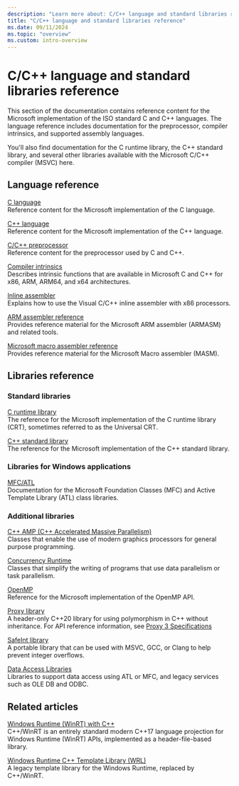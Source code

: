 ```yaml
---
description: "Learn more about: C/C++ language and standard libraries reference"
title: "C/C++ language and standard libraries reference"
ms.date: 09/11/2024
ms.topic: "overview"
ms.custom: intro-overview
---
```

# C/C++ language and standard libraries reference

This section of the documentation contains reference content for the Microsoft implementation of the ISO standard C and C++ languages. The language reference includes documentation for the preprocessor, compiler intrinsics, and supported assembly languages.

You'll also find documentation for the C runtime library, the C++ standard library, and several other libraries available with the Microsoft C/C++ compiler (MSVC) here.

## Language reference

[C language](../c-language/c-language-reference.md)\
Reference content for the Microsoft implementation of the C language.

[C++ language](../cpp/cpp-language-reference.md)\
Reference content for the Microsoft implementation of the C++ language.

[C/C++ preprocessor](../preprocessor/c-cpp-preprocessor-reference.md)\
Reference content for the preprocessor used by C and C++.

[Compiler intrinsics](../intrinsics/compiler-intrinsics.md)\
Describes intrinsic functions that are available in Microsoft C and C++ for x86, ARM, ARM64, and x64 architectures.

[Inline assembler](../assembler/inline/inline-assembler.md)\
Explains how to use the Visual C/C++ inline assembler with x86 processors.

[ARM assembler reference](../assembler/arm/arm-assembler-reference.md)\
Provides reference material for the Microsoft ARM assembler (ARMASM) and related tools.

[Microsoft macro assembler reference](../assembler/masm/microsoft-macro-assembler-reference.md)\
Provides reference material for the Microsoft Macro assembler (MASM).

## Libraries reference

### Standard libraries

[C runtime library](../c-runtime-library/c-run-time-library-reference.md)\
The reference for the Microsoft implementation of the C runtime library (CRT), sometimes referred to as the Universal CRT.

[C++ standard library](../standard-library/cpp-standard-library-reference.md)\
The reference for the Microsoft implementation of the C++ standard library.

### Libraries for Windows applications

[MFC/ATL](../mfc/mfc-and-atl.md)\
Documentation for the Microsoft Foundation Classes (MFC) and Active Template Library (ATL) class libraries.

### Additional libraries

[C++ AMP (C++ Accelerated Massive Parallelism)](../parallel/amp/cpp-amp-cpp-accelerated-massive-parallelism.md)\
Classes that enable the use of modern graphics processors for general purpose programming.

[Concurrency Runtime](../parallel/concrt/concurrency-runtime.md)\
Classes that simplify the writing of programs that use data parallelism or task parallelism.

[OpenMP](../parallel/openmp/openmp-in-visual-cpp.md)\
Reference for the Microsoft implementation of the OpenMP API.

[Proxy library](https://github.com/microsoft/proxy)\
A header-only C++20 library for using polymorphism in C++ without inheritance. For API reference information, see [Proxy 3 Specifications](https://microsoft.github.io/proxy/docs/specifications.html)

[SafeInt library](../safeint/safeint-library.md)\
A portable library that can be used with MSVC, GCC, or Clang to help prevent integer overflows.

[Data Access Libraries](../data/data-access-in-cpp.md)\
Libraries to support data access using ATL or MFC, and legacy services such as OLE DB and ODBC.

## Related articles

[Windows Runtime (WinRT) with C++](/windows/uwp/cpp-and-winrt-apis/index)\
C++/WinRT is an entirely standard modern C++17 language projection for Windows Runtime (WinRT) APIs, implemented as a header-file-based library.

[Windows Runtime C++ Template Library (WRL)](../cppcx/wrl/windows-runtime-cpp-template-library-wrl.md)\
A legacy template library for the Windows Runtime, replaced by C++/WinRT.
